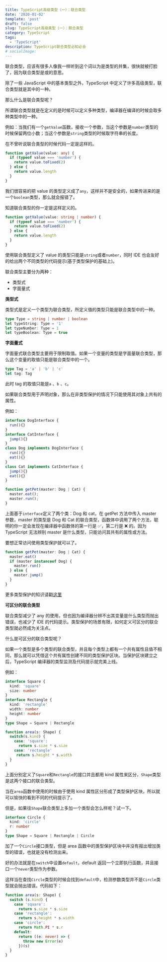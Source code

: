 ```yaml
---
title: TypeScript高级类型（一）：联合类型
date: '2020-01-02'
template: 'post'
draft: false
slug: TypeScript高级类型（一）：联合类型
category: TypeScript
tags:
  - 'TypeScript'
description: TypeScript联合类型必知必会
# socialImage:
---
```


联合类型，应该有很多人像我一样听到这个词以为是类型的并集，很快就被打脸了，因为联合类型是或的意思。

除了一些 JavaScript 中的基本类型之外，TypeScript 中定义了许多高级类型，联合类型就是其中的一种。

那么什么是联合类型呢？

所谓联合类型就是在定义的是时候可以定义多种类型，编译器在编译的时候会取多种类型中的一种。

例如：当我们有一个`getValue`函数，接收一个参数，当这个参数是`number`类型的时候保留两位小数；当这个参数是`string`类型的时候取字符串的长度。

在不曾听说联合类型的时候代码一定是这样的。

```ts
function getValue(value: any) {
  if (typeof value === 'number') {
    return value.toFixed(2)
  } else {
    return value.length
  }
}
```

我们很容易的把 value 的类型定义成了`any`，这样并不是安全的，如果传进来的是一个`boolean`类型，那么就会报错了。

知道联合类型的你一定是这样定义的。

```ts
function getValue(value: string | number) {
  if (typeof value === 'number') {
    return value.toFixed(2)
  } else {
    return value.length
  }
}
```

使用联合类型定义了 value 的类型只能是`string`或者`number`，同时 IDE 也会友好的给出两个不同类型的代码提示(基于类型保护的基础上)。

联合类型主要分为两种：

- 类型式
- 字面量式

**类型式**

类型式是定义一个类型为联合类型，所定义值的类型只能是联合类型中的一种。

```ts
type Type = string | number | boolean
let typeString: Type = '1'
let typeNumber: Type = 1
let typeBoolean: Type = true
```

**字面量式**

字面量式联合类型主要用于限制取值。如果一个变量的类型是字面量联合类型，那么这个变量的取值只能是联合类型中的一个。

```ts
type Tag = 'a' | 'b' | 'c'
let tag: Tag
```

此时 tag 的取值只能是`a` 、`b` 、`c`。

如果联合类型用于声明对象，那么在非类型保护的情况下只能使用其对象上共有的属性。

例如：

```ts
interface DogInterface {
  run(){}
}
interface CatInterface {
  jump(){}
}
class Dog implements DogInterface {
  run(){}
  eat(){}
}
class Cat implements CatInterface {
  jump(){}
  eat(){}
}

function getPet(master: Dog | Cat) {
  master.eat();
  master.run();
}

```

上面基于`interface`定义了两个类：Dog 和 cat，在 getPet 方法中传入 master 参数，master 的类型是 Dog 和 Cat 的联合类型，函数体中调用了两个方法，聪明的你一定会发现在编译器中函数体的第一行是 ✅，第二行是 ❌ 的。因为 TypeScript 无法辨别 master 是什么类型，只能访问其共有的属性或方法。

要想正常访问使用类型保护就可以了。

```ts
function getPet(master: Dog | Cat) {
  master.eat()
  if (master instanceof Dog) {
    master.run()
  } else {
    master.jump()
  }
}
```

更多类型保护的知识请戳[这里](https://kim.cckim.cn/content/TypeScript/typescript-type-protected/)

**可区分的联合类型**

联合类型减少了 any 的使用，但也因为编译器分辨不出其变量是什么类型而抛出错误，也减少了 IDE 的代码提示。类型保护的场景有限，如何定义可区分的联合类型就必然成为关注点。

什么是可区分的联合类型呢？

如果一个类型是多个类型的联合类型，并且每个类型上都有一个共有属性且值不相同，那么就可以凭借这个共有属性创建不同的类型保护区块。当保护区块建立之后，TypeScript 编译器的类型监测及代码提示就完美上线。

例如：

```ts
interface Square {
  kind: 'square'
  size: number
}
interface Rectangle {
  kind: 'rectangle'
  width: number
  height: number
}
type Shape = Square | Rectangle

function area(s: Shape) {
  switch(s.kind) {
    case: 'square':
      return s.size * s.size
    case: 'rectangle'
     return s.height * s.width
  }
}
```

上面分别定义了`Square`和`Rectangle`的接口并且都用 kind 属性来区分，`Shape`类型是这两个接口的联合类型。

当在`area`函数中使用的时候由于使用 kind 属性区分形成了类型保护区块，所以就可以愉快的看到不同的代码提示了。

但是，如果往`Shape`联合类型上多加一个类型会怎么样呢？试一下。

```ts
interface Circle {
  kind: 'circle'
  r: number
}
type Shape = Square | Rectangle | Circle
```

加了一个`Circle`接口类型，但是 area 函数中的类型保护区块中并没有报出增加类型的错误，也就是没有检测出来。

好的办法就是在`switch`中设置`default`，default 返回一个立即执行函数，并且接口一个`never`类型作为参数。

这样当在查找`Circle`类型的时候会找到`default`中，检测参数类型并不是`Circle`类型就会抛出错误。代码如下：

```ts
function area(s: Shape) {
  switch (s.kind) {
    case 'square':
      return s.size * s.size
    case 'rectangle':
      return s.height * s.width
    case 'circle':
      return Math.PI * s.r
    default:
      return ((e: never) => {
        throw new Error(e)
      })(s)
  }
}
```
